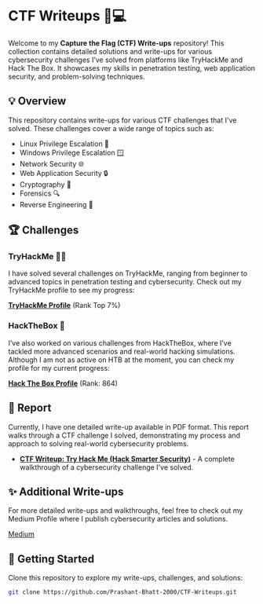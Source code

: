 # CTF Writeups 📝💻

Welcome to my **Capture the Flag (CTF) Write-ups** repository! This collection contains detailed solutions and write-ups for various cybersecurity challenges I’ve solved from platforms like TryHackMe and Hack The Box. It showcases my skills in penetration testing, web application security, and problem-solving techniques.

## 💡 Overview

This repository contains write-ups for various CTF challenges that I've solved. These challenges cover a wide range of topics such as:
 
- Linux Privilege Escalation 🐧
- Windows Privilege Escalation 🪟
- Network Security 🌐
- Web Application Security 🔒
- Cryptography 🔑
- Forensics 🔍
- Reverse Engineering 🧩

## 🏆 Challenges

### TryHackMe 🧑‍💻
I have solved several challenges on TryHackMe, ranging from beginner to advanced topics in penetration testing and cybersecurity. Check out my TryHackMe profile to see my progress:

[**TryHackMe Profile**](https://tryhackme.com/r/p/Dr.Parad0x) (Rank Top 7%)

### HackTheBox 👾
I’ve also worked on various challenges from HackTheBox, where I’ve tackled more advanced scenarios and real-world hacking simulations. Although I am not as active on HTB at the moment, you can check my profile for my current progress:

[**Hack The Box Profile**](https://app.hackthebox.com/profile/727807) (Rank: 864)

## 📄 Report

Currently, I have one detailed write-up available in PDF format. This report walks through a CTF challenge I solved, demonstrating my process and approach to solving real-world cybersecurity problems.

- [**CTF Writeup: Try Hack Me (Hack Smarter Security)**](https://github.com/Prashant-Bhatt-2000/CTF-Writeups/blob/main/tryhackme/Hack_Smarter_Security.pdf) - A complete walkthrough of a cybersecurity challenge I've solved.


## ✨ Additional Write-ups
For more detailed write-ups and walkthroughs, feel free to check out my Medium Profile where I publish cybersecurity articles and solutions.

[Medium]( https://medium.com/@bhatt.prashant2018)

## 🚀 Getting Started

Clone this repository to explore my write-ups, challenges, and solutions:

```bash
git clone https://github.com/Prashant-Bhatt-2000/CTF-Writeups.git
